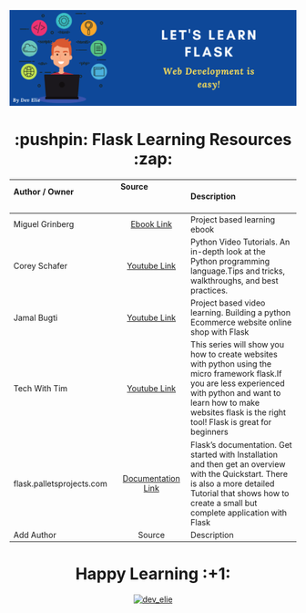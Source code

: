 ![Header Image](https://github.com/Dev-Elie/Getting-Started-With-Flask-Web-Development/blob/main/header_image.png)

<div align="center"><h1> :pushpin: Flask Learning Resources :zap: </h1></div>



| Author / Owner &nbsp; &nbsp; &nbsp; &nbsp; &nbsp; &nbsp; &nbsp; &nbsp; &nbsp; &nbsp;&nbsp; &nbsp; &nbsp; &nbsp; &nbsp; &nbsp; &nbsp; &nbsp; &nbsp; &nbsp;&nbsp; &nbsp; &nbsp; &nbsp; &nbsp; &nbsp; &nbsp; &nbsp; &nbsp; &nbsp;      | Source &nbsp; &nbsp; &nbsp; &nbsp; &nbsp; &nbsp; &nbsp; &nbsp; &nbsp; &nbsp;&nbsp; &nbsp; &nbsp; &nbsp; &nbsp; &nbsp; &nbsp; &nbsp; &nbsp; &nbsp;&nbsp; &nbsp; &nbsp; &nbsp; &nbsp; &nbsp; &nbsp; &nbsp; &nbsp; &nbsp;         | Description |
| :---        |    :----:   |          :---  |
| Miguel Grinberg      | [Ebook Link](https://github.com/Dev-Elie/Getting-Started-With-Flask-Web-Development/blob/main/Flask%20Web%20Development_.pdf)      | Project based learning ebook       |
| Corey Schafer   | [Youtube Link](https://www.youtube.com/channel/UCCezIgC97PvUuR4_gbFUs5g)        | Python Video Tutorials. An in-depth look at the Python programming language.Tips and tricks, walkthroughs, and best practices.        |
| Jamal Bugti   | [Youtube Link](https://www.youtube.com/channel/UCQuqHvoiMex8GTlogJDg_4Q)       | Project based video learning. Building a python Ecommerce website online shop with Flask      |
| Tech With Tim   | [Youtube Link](https://www.youtube.com/watch?v=mqhxxeeTbu0)        | This series will show you how to create websites with python using the micro framework flask.If you are less experienced with python and want to learn how to make websites flask is the right tool! Flask is great for beginners |
|  flask.palletsprojects.com   | [Documentation Link](https://flask.palletsprojects.com/en/2.0.x/)        | Flask’s documentation. Get started with Installation and then get an overview with the Quickstart. There is also a more detailed Tutorial that shows how to create a small but complete application with Flask |
| Add Author   | Source        | Description        |


<div align="center"><h1>Happy Learning :+1: </h1></div>
<p align="center"> <a href="https://twitter.com/dev_elie" target="blank"><img src="https://img.shields.io/twitter/follow/dev_elie?logo=twitter&style=for-the-badge" alt="dev_elie" /></a> </p>


